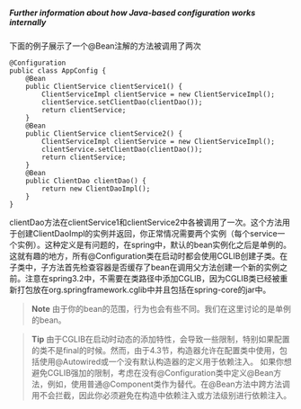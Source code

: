 ##### Further information about how Java-based configuration works internally

下面的例子展示了一个@Bean注解的方法被调用了两次

```
@Configuration
public class AppConfig {
    @Bean
    public ClientService clientService1() {
        ClientServiceImpl clientService = new ClientServiceImpl();
        clientService.setClientDao(clientDao());
        return clientService;
    }
    @Bean
    public ClientService clientService2() {
        ClientServiceImpl clientService = new ClientServiceImpl();
        clientService.setClientDao(clientDao());
        return clientService;
    }
    @Bean
    public ClientDao clientDao() {
        return new ClientDaoImpl();
    }
}
```

clientDao方法在clientService1和clientService2中各被调用了一次。这个方法用于创建ClientDaoImpl的实例并返回，你正常情况需要两个实例（每个service一个实例）。这种定义是有问题的，在spring中，默认的bean实例化之后是单例的。这就有趣的地方，所有@Configuration类在启动时都会使用CGLIB创建子类。在子类中，子方法首先检查容器是否缓存了bean在调用父方法创建一个新的实例之前。注意在spring3.2中，不需要在类路径中添加CGLIB，因为CGLIB类已经被重新打包放在org.springframework.cglib中并且包括在spring-core的jar中。

>**Note**
>由于你的bean的范围，行为也会有些不同。我们在这里讨论的是单例的bean。

>**Tip**
>由于CGLIB在启动时动态的添加特性，会导致一些限制，特别如果配置的类不是final的时候。然而，由于4.3节，构造器允许在配置类中使用，包括使用@Autowired或一个没有默认构造器的定义用于依赖注入。
>如果你想避免CGLIB强加的限制，考虑在没有@Configuration类中定义@Bean方法，例如，使用普通@Component类作为替代。在@Bean方法中跨方法调用不会拦截，因此你必须避免在构造中依赖注入或方法级别进行依赖注入。
